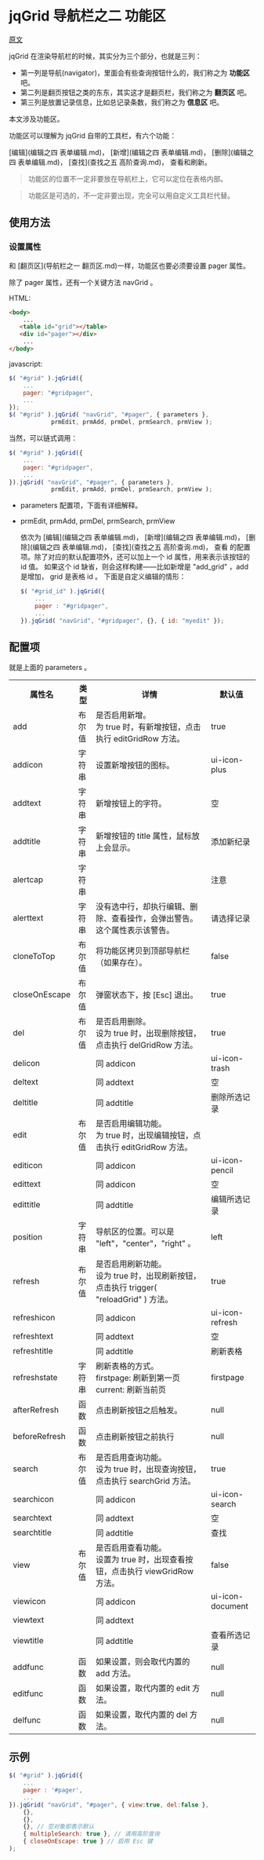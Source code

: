 # jqGrid 导航栏之二 功能区

[原文](http://www.trirand.com/jqgridwiki/doku.php?id=wiki:navigator)

jqGrid 在渲染导航栏的时候，其实分为三个部分，也就是三列：

* 第一列是导航(navigator)，里面会有些查询按钮什么的，我们称之为 **功能区** 吧。
* 第二列是翻页按钮之类的东东，其实这才是翻页栏，我们称之为 **翻页区** 吧。
* 第三列是放置记录信息，比如总记录条数，我们称之为 **信息区** 吧。

本文涉及功能区。

功能区可以理解为 jqGrid 自带的工具栏，有六个功能：

[编辑](编辑之四 表单编辑.md)，
[新增](编辑之四 表单编辑.md)，
[删除](编辑之四 表单编辑.md)，
[查找](查找之五 高阶查询.md)，
查看和刷新。

> 功能区的位置不一定非要放在导航栏上，它可以定位在表格内部。

> 功能区是可选的，不一定非要出现，完全可以用自定义工具栏代替。


## 使用方法

### 设置属性

和 [翻页区](导航栏之一 翻页区.md)一样，功能区也要必须要设置 pager 属性。

除了 pager 属性，还有一个关键方法 navGrid 。

HTML:

```html
<body>
    ...
   <table id="grid"></table> 
   <div id="pager"></div> 
    ...
</body>
```

javascript:

```js
$( "#grid" ).jqGrid({
    ...
    pager: "#gridpager",
    ...
});
$( "#grid" ).jqGrid( "navGrid", "#pager", { parameters },
            prmEdit, prmAdd, prmDel, prmSearch, prmView );
```

当然，可以链式调用：

```js
$( "#grid" ).jqGrid({
    ...
    pager: "#gridpager",
    ...
}).jqGrid( "navGrid", "#pager", { parameters },
            prmEdit, prmAdd, prmDel, prmSearch, prmView );
```

* parameters 配置项，下面有详细解释。

* prmEdit, prmAdd, prmDel, prmSearch, prmView

    依次为
    [编辑](编辑之四 表单编辑.md)，
    [新增](编辑之四 表单编辑.md)，
    [删除](编辑之四 表单编辑.md)，
    [查找](查找之五 高阶查询.md)，
    查看
    的配置项。除了对应的默认配置项外，还可以加上一个 id 属性，用来表示该按钮的 id 值。
    如果这个 id 缺省，则会这样构建——比如新增是 "add_grid" ，add 是增加， grid 是表格 id 。
    下面是自定义编辑的情形：

    ```javascript
    $( "#grid_id" ).jqGrid({
        ...
        pager : "#gridpager",
        ...
    }).jqGrid( "navGrid", "#gridpager", {}, { id: "myedit" });
    ```

## 配置项

就是上面的 parameters 。

<table>
    <tr>
        <th>属性名</th>
        <th>类型</th>
        <th>详情</th>
        <th>默认值</th>
    </tr>
    <tr>
        <td>add</td>
        <td>布尔值</td>
        <td>是否启用新增。 <br />
            为 true 时，有新增按钮，点击执行 editGridRow 方法。<br />
        </td>
        <td> true </td>
    </tr>
    <tr>
        <td>addicon</td>
        <td>字符串</td>
        <td>设置新增按钮的图标。</td>
        <td>ui-icon-plus</td>
    </tr>
    <tr>
        <td>addtext</td>
        <td>字符串</td>
        <td>新增按钮上的字符。</td>
        <td>空</td>
    </tr>
    <tr>
        <td>addtitle</td>
        <td>字符串</td>
        <td>新增按钮的 title 属性，鼠标放上会显示。</td>
        <td>添加新纪录</td>
    </tr>
    <tr>
        <td>alertcap</td>
        <td>字符串</td>
        <td>
        </td>
        <td>注意</td>
    </tr>
    <tr>
        <td>alerttext</td>
        <td>字符串</td>
        <td>
            没有选中行，却执行编辑、删除、查看操作，会弹出警告。 <br />
            这个属性表示该警告。
        </td>
        <td>请选择记录</td>
    </tr>
    <tr>
        <td>cloneToTop</td>
        <td>布尔值</td>
        <td>
            将功能区拷贝到顶部导航栏（如果存在）。
        </td>
        <td>false</td>
    </tr>
    <tr>
        <td>closeOnEscape</td>
        <td>布尔值</td>
        <td>弹窗状态下，按 [Esc] 退出。</td>
        <td>true</td>
    </tr>
    <tr>
        <td>del</td>
        <td>布尔值</td>
        <td>
            是否启用删除。<br />
            设为 true 时，出现删除按钮，点击执行 delGridRow 方法。
        </td>
        <td>true</td>
    </tr>
    <tr>
        <td>delicon</td>
        <td></td>
        <td> 同 addicon </td>
        <td>ui-icon-trash</td>
    </tr>
    <tr>
        <td>deltext</td>
        <td></td>
        <td> 同 addtext </td>
        <td>空</td>
    </tr>
    <tr>
        <td>deltitle</td>
        <td></td>
        <td>  同 addtitle  </td>
        <td>删除所选记录</td>
    </tr>
    <tr>
        <td>edit</td>
        <td>布尔值</td>
        <td>
            是否启用编辑功能。 <br />
            为 true 时，出现编辑按钮，点击执行 editGridRow 方法。
        </td>
        <td></td>
    </tr>
    <tr>
        <td>editicon</td>
        <td></td>
        <td>同 addicon</td>
        <td>ui-icon-pencil</td>
    </tr>
    <tr>
        <td>edittext</td>
        <td></td>
        <td>同 addicon </td>
        <td>空</td>
    </tr>
    <tr>
        <td>edittitle</td>
        <td></td>
        <td>同 addtitle </td>
        <td>编辑所选记录</td>
    </tr>
    <tr>
        <td>position</td>
        <td>字符串</td>
        <td>导航区的位置。可以是 "left"，"center"，"right" 。</td>
        <td>left</td>
    </tr>
    <tr>
        <td>refresh</td>
        <td>布尔值</td>
        <td>
            是否启用刷新功能。 <br />
            设为 true 时，出现刷新按钮，点击执行 trigger( "reloadGrid" ) 方法。
        </td>
        <td>true</td>
    </tr>
    <tr>
        <td>refreshicon</td>
        <td></td>
        <td> 同 addicon </td>
        <td>ui-icon-refresh</td>
    </tr>
    <tr>
        <td>refreshtext</td>
        <td></td>
        <td>同 addtext </td>
        <td>空</td>
    </tr>
    <tr>
        <td>refreshtitle</td>
        <td></td>
        <td>同 addtitle </td>
        <td>刷新表格</td>
    </tr>
    <tr>
        <td>refreshstate</td>
        <td>字符串</td>
        <td>
            刷新表格的方式。 <br />
            firstpage: 刷新到第一页 <br />
            current: 刷新当前页  
        </td>
        <td>firstpage</td>
    </tr>
    <tr>
        <td>afterRefresh</td>
        <td>函数</td>
        <td>点击刷新按钮之后触发。</td>
        <td>null</td>
    </tr>
    <tr>
        <td>beforeRefresh</td>
        <td>函数</td>
        <td>点击刷新按钮之前执行</td>
        <td>null</td>
    </tr>
    <tr>
        <td>search</td>
        <td>布尔值</td>
        <td>
            是否启用查询功能。 <br />
            设为 true 时，出现查询按钮，点击执行 searchGrid 方法。
        </td>
        <td>true</td>
    </tr>
    <tr>
        <td>searchicon</td>
        <td></td>
        <td>同 addicon</td>
        <td>ui-icon-search</td>
    </tr>
    <tr>
        <td>searchtext</td>
        <td></td>
        <td>同 addtext </td>
        <td>空</td>
    </tr>
    <tr>
        <td>searchtitle</td>
        <td></td>
        <td>同 addtitle</td>
        <td>查找</td>
    </tr>
    <tr>
        <td>view</td>
        <td>布尔值</td>
        <td>
            是否启用查看功能。 <br />
            设置为 true 时，出现查看按钮，点击执行 viewGridRow 方法。
        </td>
        <td>false</td>
    </tr>
    <tr>
        <td>viewicon</td>
        <td></td>
        <td>同 addicon </td>
        <td>ui-icon-document</td>
    </tr>
    <tr>
        <td>viewtext</td>
        <td></td>
        <td>同 addtext </td>
        <td></td>
    </tr>
    <tr>
        <td>viewtitle</td>
        <td></td>
        <td>同 addtitle</td>
        <td>查看所选记录</td>
    </tr>
    <tr>
        <td>addfunc</td>
        <td>函数</td>
        <td>如果设置，则会取代内置的 add 方法。</td>
        <td>null</td>
    </tr>
    <tr>
        <td>editfunc</td>
        <td>函数</td>
        <td>如果设置，取代内置的 edit 方法。</td>
        <td>null</td>
    </tr>
    <tr>
        <td>delfunc</td>
        <td>函数</td>
        <td>如果设置，取代内置的 del 方法。</td>
        <td>null</td>
    </tr>
</table>

## 示例

```javascript
$( "#grid" ).jqGrid({
    ...
    pager : '#pager',
    ...
}).jqGrid( "navGrid", "#pager", { view:true, del:false }, 
    {},
    {},
    {}, // 空对象即表示默认
    { multipleSearch: true }, // 请用高阶查询
    { closeOnEscape: true } // 启用 Esc 键
);
```





